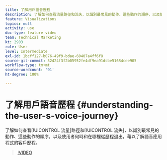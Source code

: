 ```yaml
---
title: 了解用戶語音歷程
description: 了解如何查看流量路徑和流失，以識別最常見的動作、這些動作的順序，以及使用者何時和在哪裡從歷程退出，藉以了解語音應用程式的客戶歷程。
feature: Visualizations
topics: null
activity: use
doc-type: feature video
team: Technical Marketing
kt: 2903
role: User
level: Intermediate
exl-id: 1bcff127-b076-49f9-bdae-60407a4ff6f8
source-git-commit: 32424f3f2b05952fe4df9ea91dcbe51684cee905
workflow-type: tm+mt
source-wordcount: '91'
ht-degree: 100%

---
```


# 了解用戶語音歷程 {#understanding-the-user-s-voice-journey}

了解如何查看[!UICONTROL 流量]路徑和[!UICONTROL 流失]，以識別最常見的動作、這些動作的順序，以及使用者何時和在哪裡從歷程退出，藉以了解語音應用程式的客戶歷程。

>[!VIDEO](https://video.tv.adobe.com/v/27226/?quality=12)
